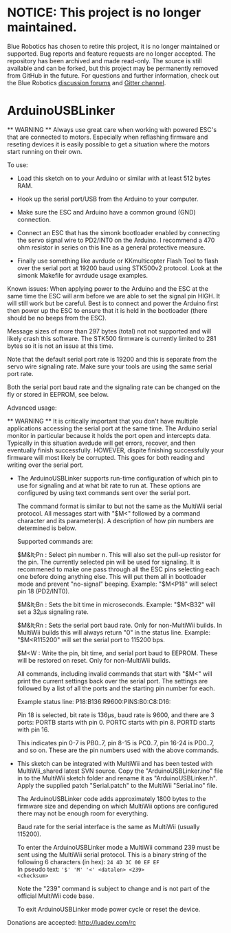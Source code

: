 # NOTICE: This project is no longer maintained.
Blue Robotics has chosen to retire this project, it is no longer maintained or supported. Bug reports and feature requests are no longer accepted.  The repository has been archived and made read-only. The source is still available and can be forked, but this project may be permanently removed from GitHub in the future. For questions and further information, check out the Blue Robotics [discussion forums](https://discuss.bluerobotics.com) and [Gitter channel](https://gitter.im/bluerobotics/discussion).

ArduinoUSBLinker
================

 ** WARNING **
   Always use great care when working with powered ESC's that are connected
   to motors. Especially when reflashing firmware and reseting devices it is
   easily possible to get a situation where the motors start running on their
   own.

To use:

 * Load this sketch on to your Arduino or similar with at least 512 bytes
   RAM.

 * Hook up the serial port/USB from the Arduino to your computer.

 * Make sure the ESC and Arduino have a common ground (GND) connection.

 * Connect an ESC that has the simonk bootloader enabled by connecting the
   servo signal wire to PD2/INT0 on the Arduino. I recommend a 470 ohm resistor
   in series on this line as a general protective measure.

 * Finally use something like avrdude or KKmulticopter Flash Tool to flash over
   the serial port at 19200 baud using STK500v2 protocol. Look at the simonk
   Makefile for avrdude usage examples.


Known issues:
  When applying power to the Arduino and the ESC at the same time the ESC will
  arm before we are able to set the signal pin HIGH. It will still work but be
  careful. Best is to connect and power the Arduino first then power up the
  ESC to ensure that it is held in the bootloader (there should be no beeps
  from the ESC).

  Message sizes of more than 297 bytes (total) not not supported and will
  likely crash this software. The STK500 firmware is currently limited to 281
  bytes so it is not an issue at this time.

  Note that the default serial port rate is 19200 and this is separate from
  the servo wire signaling rate. Make sure your tools are using the same
  serial port rate.

  Both the serial port baud rate and the signaling rate can be changed on the
  fly or stored in EEPROM, see below.


Advanced usage:

 ** WARNING ** It is critically important that you don't have multiple
   applications accessing the serial port at the same time. The Arduino serial
   monitor in particular because it holds the port open and intercepts data.
   Typically in this situation avrdude will get errors, recover, and then
   eventually finish successfully. HOWEVER, dispite finishing successfully your
   firmware will most likely be corrupted. This goes for both reading and
   writing over the serial port.

 * The ArduinoUSBLinker supports run-time configuration of which pin to use for
   signaling and at what bit rate to run at. These options are configured by
   using text commands sent over the serial port.

   The command format is similar to but not the same as the MultiWii serial
   protocol. All messages start with "$M&lt;" followed by a command character
   and its parameter(s). A description of how pin numbers are determined is
   below.

   Supported commands are:

   $M&lt;Pn : Select pin number n. This will also set the pull-up resistor for
              the pin. The currently selected pin will be used for signaling.
              It is recommened to make one pass through all the ESC pins
              selecting each one before doing anything else. This will put them
              all in bootloader mode and prevent "no-signal" beeping.
              Example: "$M&lt;P18" will select pin 18 (PD2/INT0).

   $M&lt;Bn : Sets the bit time in microseconds.
              Example: "$M&lt;B32" will set a 32µs signaling rate.

   $M&lt;Rn : Sets the serial port baud rate. Only for non-MultiWii builds. In
              MultiWii builds this will always return "0" in the status line.
              Example: "$M&lt;R115200" will set the serial port to 115200 bps.

   $M&lt;W  : Write the pin, bit time, and serial port baud to EEPROM. These
              will be restored on reset. Only for non-MultiWii builds.

   All commands, including invalid commands that start with "$M&lt;" will
   print the current settings back over the serial port. The settings are
   followed by a list of all the ports and the starting pin number for each.

   Example status line:
   P18:B136:R9600:PINS:B0:C8:D16:

   Pin 18 is selected, bit rate is 136µs, baud rate is 9600, and there are
   3 ports:
   PORTB starts with pin 0.
   PORTC starts with pin 8.
   PORTD starts with pin 16.

   This indicates pin 0-7 is PB0..7, pin 8-15 is PC0..7, pin 16-24 is PD0..7,
   and so on. These are the pin numbers used with the above commands.

 * This sketch can be integrated with MultiWii and has been tested with
   MultiWii\_shared latest SVN source. Copy the "ArduinoUSBLinker.ino" file in
   to the MultiWii sketch folder and rename it as "ArduinoUSBLinker.h". Apply
   the supplied patch "Serial.patch" to the MultiWii "Serial.ino" file.

   The ArduinoUSBLinker code adds approximately 1800 bytes to the firmware size
   and depending on which MultiWii options are configured there may not be
   enough room for everything.

   Baud rate for the serial interface is the same as MultiWii (usually 115200).
   
   To enter the ArduinoUSBLinker mode a MultiWii command 239 must be sent using
   the MultiWii serial protocol. This is a binary string of the following
   6 characters (in hex): <code>24 4D 3C 00 EF EF</code><br>
   In pseudo text:
   <code>'$' 'M' '&lt;' &lt;datalen&gt; &lt;239&gt; &lt;checksum&gt;</code>

   Note the "239" command is subject to change and is not part of the official
   MultiWii code base.

   To exit ArduinoUSBLinker mode power cycle or reset the device.

Donations are accepted: http://luadev.com/rc
